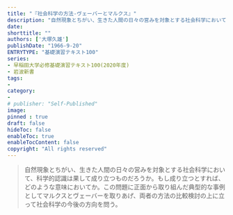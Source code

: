 ```yaml
---
title: "『社会科学の方法-ヴェーバーとマルクス』"
description: "自然現象とちがい、生きた人間の日々の営みを対象とする社会科学において、科学的認識は果して成り立つものだろうか。もし成り立つとすれば、どのような意味においてか。この問題に正面から取り組んだ典型的な事例としてマルクスとヴェーバーを取りあげ、両者の方法の比較検討の上に立って社会科学の今後の方向を問う。"
date: 
shorttitle: ""
authors: ['大塚久雄']
publishDate: "1966-9-20"
ENTRYTYPE: "基礎演習テキスト100"
series:
- 早稲田大学必修基礎演習テキスト100(2020年度)
- 岩波新書
tags: 
- 
category: 
- 
# publisher: "Self-Published"
image: 
pinned : true
draft: false
hideToc: false
enableToc: true
enableTocContent: false
copyright: "All rights reserved"
---
```


>自然現象とちがい、生きた人間の日々の営みを対象とする社会科学において、科学的認識は果して成り立つものだろうか。もし成り立つとすれば、どのような意味においてか。この問題に正面から取り組んだ典型的な事例としてマルクスとヴェーバーを取りあげ、両者の方法の比較検討の上に立って社会科学の今後の方向を問う。